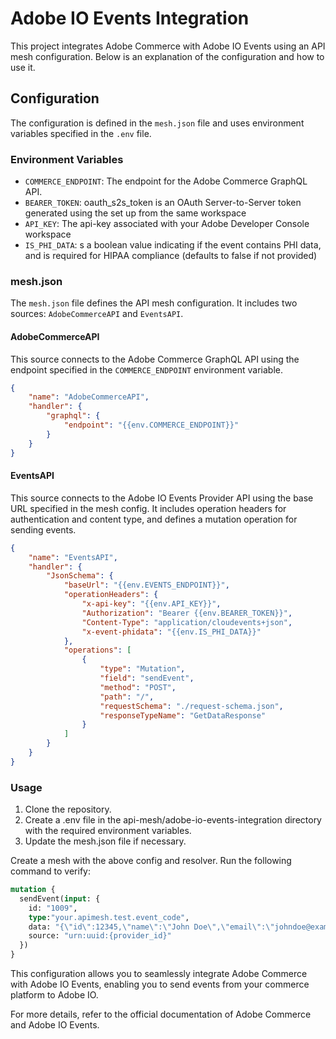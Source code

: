 # Adobe IO Events Integration

This project integrates Adobe Commerce with Adobe IO Events using an API mesh configuration. Below is an explanation of the configuration and how to use it.

## Configuration

The configuration is defined in the `mesh.json` file and uses environment variables specified in the `.env` file.

### Environment Variables

- `COMMERCE_ENDPOINT`: The endpoint for the Adobe Commerce GraphQL API.
- `BEARER_TOKEN`: oauth_s2s_token is an OAuth Server-to-Server token generated using the set up from the same workspace
- `API_KEY`: The api-key associated with your Adobe Developer Console workspace
- `IS_PHI_DATA`: s a boolean value indicating if the event contains PHI data, and is required for HIPAA compliance (defaults to false if not provided)

### mesh.json

The `mesh.json` file defines the API mesh configuration. It includes two sources: `AdobeCommerceAPI` and `EventsAPI`.

#### AdobeCommerceAPI

This source connects to the Adobe Commerce GraphQL API using the endpoint specified in the `COMMERCE_ENDPOINT` environment variable.

```json
{
    "name": "AdobeCommerceAPI",
    "handler": {
        "graphql": {
            "endpoint": "{{env.COMMERCE_ENDPOINT}}"
        }
    }
}
```

#### EventsAPI

This source connects to the Adobe IO Events Provider API using the base URL specified in the mesh config. It includes operation headers for authentication and content type, and defines a mutation operation for sending events.

```json
{
    "name": "EventsAPI",
    "handler": {
        "JsonSchema": {
            "baseUrl": "{{env.EVENTS_ENDPOINT}}",
            "operationHeaders": {
                "x-api-key": "{{env.API_KEY}}",
                "Authorization": "Bearer {{env.BEARER_TOKEN}}",
                "Content-Type": "application/cloudevents+json",
                "x-event-phidata": "{{env.IS_PHI_DATA}}"	
            },
            "operations": [
                {
                    "type": "Mutation",
                    "field": "sendEvent",
                    "method": "POST",
                    "path": "/",
                    "requestSchema": "./request-schema.json",
                    "responseTypeName": "GetDataResponse"
                }
            ]
        }
    }
}
```
### Usage

1. Clone the repository.
2. Create a .env file in the api-mesh/adobe-io-events-integration directory with the required environment variables.
3. Update the mesh.json file if necessary.

Create a mesh with the above config and resolver. Run the following command to verify:

```graphql
mutation {
  sendEvent(input: {
    id: "1009",
    type:"your.apimesh.test.event_code",
    data: "{\"id\":12345,\"name\":\"John Doe\",\"email\":\"johndoe@example.com\",\"active\":true}",
    source: "urn:uuid:{provider_id}"
  }) 
}
```

This configuration allows you to seamlessly integrate Adobe Commerce with Adobe IO Events, enabling you to send events from your commerce platform to Adobe IO.

For more details, refer to the official documentation of Adobe Commerce and Adobe IO Events.